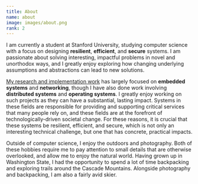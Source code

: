 ```yaml
---
title: About
name: about
image: images/about.png
rank: 2
---
```

I am currently a student at Stanford University, studying computer science with
a focus on designing **resilient**, **efficient**, and **secure** systems. I am
passionate about solving interesting, impactful problems in novel and
unorthodox ways, and I greatly enjoy exploring how changing underlying
assumptions and abstractions can lead to new solutions.

[My research and implementation work](#projects) has largely focused on
**embedded systems** and **networking**, though I have also done work involving
**distributed systems** and **operating systems**.  I greatly enjoy working on
such projects as they can have a substantial, lasting impact. Systems in these
fields are responsible for providing and supporting critical services that many
people rely on, and these fields are at the forefront of technologically-driven
societal change. For these reasons, it is crucial that these systems be
resilient, efficient, and secure, which is not only an interesting technical
challenge, but one that has concrete, practical impacts.

Outside of computer science, I enjoy the outdoors and photography. Both of
these hobbies require me to pay attention to small details that are otherwise
overlooked, and allow me to enjoy the natural world. Having grown up in
Washington State, I had the opportunity to spend a lot of time backpacking and
exploring trails around the Cascade Mountains. Alongside photography and
backpacking, I am also a fairly avid skier.
